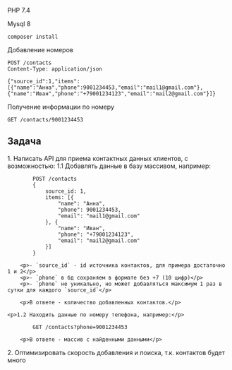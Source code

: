 <p>PHP 7.4</p>
<p>Mysql 8</p>

```code
composer install
```
Добавление номеров

```curl
POST /contacts
Content-Type: application/json

{"source_id":1,"items":[{"name":"Анна","phone":9001234453,"email":"mail1@gmail.com"},{"name":"Иван","phone":"+79001234123","email":"mail2@gmail.com"}]}
```

Получение информации по номеру

```curl
GET /contacts/9001234453
```

<h2>Задача</h2>
1. Написать API для приема контактных данных клиентов, с возможностью:
	1.1 Добавлять данные в базу массивом, например:
  
```curl
		POST /contacts
		{
			source_id: 1,
			items: [{
				"name": "Анна",
				"phone": 9001234453,
				"email": "mail1@gmail.com"
			}, {
				"name": "Иван",
				"phone": "+79001234123",
				"email": "mail2@gmail.com"
			}]
		}
```

		<p>- `source_id` - id источника контактов, для примера достаточно 1 и 2</p>
		<p>- `phone` в бд сохраняем в формате без +7 (10 цифр)</p>
		<p>- `phone` не уникально, но может добавляться максимум 1 раз в сутки для каждого `source_id`</p>

		<p>В ответе - количество добавленных контактов.</p>

	<p>1.2 Находить данные по номеру телефона, например:</p>
```curl
		GET /contacts?phone=9001234453
```
		<p>В ответе - массив с найденными данными</p>

<p>2. Оптимизировать скорость добавления и поиска, т.к. контактов будет много</p>
